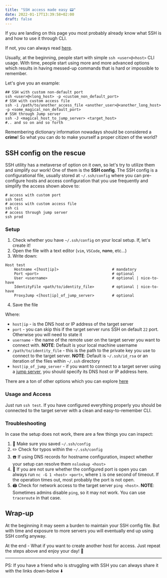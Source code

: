 ```yaml
---
title: "SSH access made easy 📟"
date: 2022-01-17T13:39:58+02:00
draft: false
---
```


If you are landing on this page you most probably already know what SSH is and
how to use it through CLI.  

If not, you can always read [here](https://en.wikipedia.org/wiki/Secure_Shell). 

Usually, at the beginning, people start with simple `ssh <user>@<host>` CLI usage.
With time, people start using more and more advanced options which results in
having messed-up commands that is hard or impossible to remember.

Let's give you an example:  

```
## SSH with custom non-default port
ssh <user>@<long_host> -p <custom_non_default_port>
# SSH with custom access file
ssh -i /path/to/another_access_file <another_user>@<another_long_host> -p <some_magical_non_default_port>
# SSH through Jump server
ssh -J <magical_host_to_jump_server> <target_host>
#.. and so on and so forth
```

Remembering dictionary information nowadays should be considered a **crime**! So
what you can do to make yourself a proper citizen of the world?


## SSH config on the rescue
SSH utility has a metaverse of option on it own, so let's try to utilize them
and simplify our work! One of them is the **SSH config**. The SSH config is a
configurational file, usually stored at `~/.ssh/config` where you can pre-configure
hosts and access configuration that you use frequently and simplify the access shown
above to:

```
# access with custom port
ssh test
# access with custom access file
ssh ci
# access through jump server
ssh prod
```

### Setup
1. Check whether you have `~/.ssh/config` on your local setup. If, let's create it!
2. Open the file with a text editor (`vim`, `VSCode`, ~~nano~~, etc...)
3. Write down:
```
Host test
    Hostname <[host|ip]>                        # mandatory
    Port <port>                                 # optional
    User <username>                             # optional | nice-to-have
    IdentityFile <path/to/identity_file>        # optional | nice-to-have
    ProxyJump <[host|ip]_of_jump_server>        # optional
```
4. Save the file

Where:
* `host|ip` - is the DNS host or IP address of the target server
* `port` - you can skip this if the target server runs SSH on default `22` port. Otherwise you will need to state it
* `username` - the name of the remote user on the target server you want to connect with. **NOTE**: Default is your local machine username
* `/path/to/identity_file` - this is the path to the private key you use to connect to the target server. **NOTE**: Default is `~/.ssh/id_rsa` or an iteration of the files within `~/.ssh` directory
* `host|ip_of_jump_server` - if you want to connect to a target server using a [jump server](https://en.wikipedia.org/wiki/Jump_server), you should specify its DNS host or IP address here.

There are a ton of other options which you can explore [here](https://linux.die.net/man/5/ssh_config)

### Usage and Access
Just run `ssh test`. If you have configured everything properly
you should be connected to the target server with a clean and easy-to-remember CLI.


### Troubleshooting
In case the setup does not work, there are a few things you can inspect:
1. 🙇 Make sure you saved `~/.ssh/config`
2. ✏️ Check for typos within the `~/.ssh/config`
3. ☎️ If using DNS records for hostname configuration, inspect whether your setup can resolve them `nslookup <host>`
4. 🔌 If you are not sure whether the configured port is open you can always run `nc -G 1 <host> <port>`, where `1` is one second of timeout. If the operation times out, most probably the port is not open.
5. 🖨️ Check for network access to the target server `ping <host>`. **NOTE**: Sometimes admins disable `ping`, so it may not work. You can use `traceroute` in that case.

## Wrap-up
At the beginning it may seem a burden to maintain your SSH config file. But with time
and exposure to more servers you will eventually end up using SSH config anyway.

At the end - What if you want to create another host for access. Just repeat the steps above
and enjoy your day! 🎉

---
PS: If you have a friend who is struggling with SSH you can always share it with
the links down-below ⬇️
